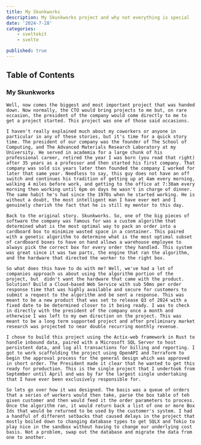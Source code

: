 ```yaml
---
title: My Skunkworks
description: My Skunkworks project and why not everything is special
date: '2024-7-28'
categories:
    - sveltekit
    - svelte

published: true
---
```


## Table of Contents


### My Skunkworks
    Well, now comes the biggest and most important project that was handed down. Now normally, the CTO would bring projects to me but, on rare occasion, the president of the company would come directly to me to get a project started. This project was one of those said occasions.

    I haven't really explained much about my coworkers or anyone in particular in any of these stories, but it's time for a quick story time. The president of our company was the founder of The School of Computing, and The Advanced Materials Research Laboratory at my University. He served in academia for a large chunk of his professional career, retired the year I was born (you read that right) after 35 years as a professor and then started his first company. That company was sold six years later then founded the company I worked for later that same year. Needless to say, this guy does not have an off switch and continues his tradition of getting up at 4am every morning, walking 4 miles before work, and getting to the office at 7:30am every morning then working until 6pm on days he wasn't in charge of dinner. The same habit he's had since the 1970s when he started working. He is without a doubt, the most intelligent man I have ever met and I genuinely cherish the fact that he is still my mentor to this day. 

    Back to the original story. Skunkworks. So, one of the big pieces of software the company was famous for was a custom algorithm that determined what is the most optimal way to pack an order into a cardboard box to minimize wasted space in a container. This paired with a genetic algorithm to determine what is the most optimal subset of cardboard boxes to have on hand allows a warehouse employee to always pick the correct box for every order they handled. This system was great since it was two parts, the engine that ran the algorithm, and the hardware that directed the worker to the right box. 

    So what does this have to do with me? Well, we've had a lot of companies approach us about using the algorithm portion of the project, but  didn't want the hardware that came with the product. Solution? Build a Cloud-based Web Service with sub 50ms per order response time that was highly available and secure for customers to submit a request to the algorithm and be sent a response. This was meant to be a new product that was set to release Q3 of 2024 with a fixed date to be determined closer to it being ready. I was to check in directly with the president of the company once a month and otherwise I was left to my own direction on the project. This was meant to be a long term supported project and after preliminary market research was projected to near double recurring monthly revenue. 

    I chose to build this project using the Actix-web framework in Rust to handle inbound data, paired with a Microsoft SQL Server to host persistent data, and log all transactions for billing and reporting. I got to work scaffolding the project using OpenAPI and Terraform to begin the approval process for the general design which was approved in short order. The President made it clear that he wanted to get this ready for production. This is the single project that I undertook from September until April and was by far the largest single undertaking that I have ever been exclusively responsible for. 

    So lets go over how it was designed. The basis was a queue of orders that a series of workers would then take, parse the box table of teh given customer and then would feed it the order parameters to process. Once the algorithm ran, it would return back a list of one or more Box Ids that would be returned to be used by the customer's system. I had a handful of different setbacks that caused delays in the project that mostly boiled down to changing database types to get SQLX and Tokio to play nice in the sandbox without having to change our underlying cost basis. Not a problem, swap out the database and migrate the data from one to another. 

